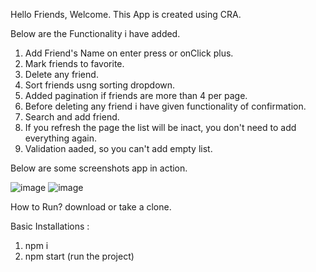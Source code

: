 Hello Friends, Welcome.
This App is created using CRA.

Below are the Functionality i have added.

1) Add Friend's Name on enter press or onClick plus.
2) Mark friends to favorite.
3) Delete any friend.
4) Sort friends usng sorting dropdown.
5) Added pagination if friends are more than 4 per page.
6) Before deleting any friend i have given functionality of confirmation.
7) Search and add friend.
8) If you refresh the page the list will be inact, you don't need to add everything again.
9) Validation aaded, so you can't add empty list.

Below are some screenshots app in action.

![image](https://user-images.githubusercontent.com/39944703/103691566-5eed7b80-4fbc-11eb-8e1c-98e86c3c2cab.png)
![image](https://user-images.githubusercontent.com/39944703/103691723-a70c9e00-4fbc-11eb-83d1-08222f03ad84.png)

How to Run?
download or take a clone.

Basic Installations :
1) npm i
2) npm start (run the project)
